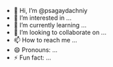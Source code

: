 - 👋 Hi, I’m @psagaydachniy
- 👀 I’m interested in ...
- 🌱 I’m currently learning ...
- 💞️ I’m looking to collaborate on ...
- 📫 How to reach me ...
- 😄 Pronouns: ...
- ⚡ Fun fact: ...

<!---
psagaydachniy/psagaydachniy is a ✨ special ✨ repository because its `README.md` (this file) appears on your GitHub profile.
You can click the Preview link to take a look at your changes.
--->
